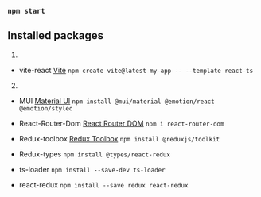 ### `npm start`

## Installed packages

1.
 - vite-react [Vite](https://vitejs.dev/guide/#scaffolding-your-first-vite-project)
 `npm create vite@latest my-app -- --template react-ts`

2.
 <!-- - typescript [TypeScript](https://create-react-app.dev/docs/adding-typescript/) -->
 - MUI [Material UI](https://mui.com/material-ui/getting-started/installation/) 
 `npm install @mui/material @emotion/react @emotion/styled`

 - React-Router-Dom [React Router DOM](https://www.npmjs.com/package/react-router-dom)
 `npm i react-router-dom`

 - Redux-toolbox [Redux Toolbox](https://redux-toolkit.js.org/introduction/getting-started#an-existing-app)
 `npm install @reduxjs/toolkit`
  - Redux-types `npm install @types/react-redux`
  - ts-loader `npm install --save-dev ts-loader`
  - react-redux `npm install --save redux react-redux`